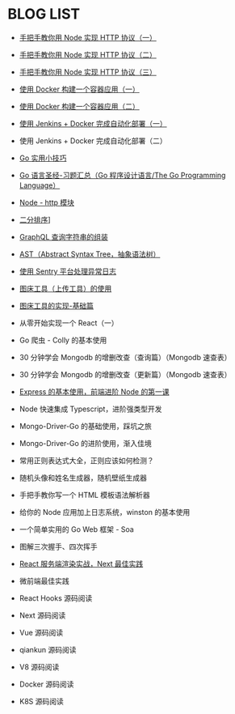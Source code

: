 # BLOG LIST

- [手把手教你用 Node 实现 HTTP 协议（一）](https://github.com/a1029563229/Blogs/tree/master/Introduction/http)

- [手把手教你用 Node 实现 HTTP 协议（二）](https://github.com/a1029563229/Blogs/tree/master/Introduction/http/README2.md)

- [手把手教你用 Node 实现 HTTP 协议（三）](https://github.com/a1029563229/Blogs/tree/master/Introduction/http/README3.md)

- [使用 Docker 构建一个容器应用（一）](https://github.com/a1029563229/Blogs/tree/master/Introduction/docker/image)

- [使用 Docker 构建一个容器应用（二）](https://github.com/a1029563229/Blogs/tree/master/Introduction/docker/image/README2.md)

- [使用 Jenkins + Docker 完成自动化部署（一）](https://github.com/a1029563229/Blogs/tree/master/Introduction/jenkins/README.md)

- 使用 Jenkins + Docker 完成自动化部署（二）

- [Go 实用小技巧](https://github.com/a1029563229/Blogs/tree/master/Introduction/go/skill/README.md)

- [Go 语言圣经-习题汇总（Go 程序设计语言/The Go Programming Language）](https://github.com/a1029563229/Blogs/tree/master/Introduction/go/The-Go-Programming-Practice/README.md)

- [Node - http 模块](https://github.com/a1029563229/Node-Source-Excerpt/tree/master/http)

- [二分排序](https://github.com/a1029563229/Blogs/tree/master/Introduction/algorithmic/division)]

- [GraphQL 查询字符串的组装](https://github.com/a1029563229/Blogs/tree/master/Introduction/graphql/graphql-query)

- [AST（Abstract Syntax Tree，抽象语法树）](https://github.com/a1029563229/Blogs/tree/master/Introduction/ast)

- [使用 Sentry 平台处理异常日志](https://github.com/a1029563229/Blogs/tree/master/Introduction/Sentry)

- [图床工具（上传工具）的使用](https://github.com/a1029563229/Blogs/tree/master/Plugins/Upload)

- [图床工具的实现-基础篇](https://github.com/a1029563229/Blogs/tree/master/Plugins/Upload/Source)

- 从零开始实现一个 React（一）

- Go 爬虫 - Colly 的基本使用

- 30 分钟学会 Mongodb 的增删改查（查询篇）（Mongodb 速查表）

- 30 分钟学会 Mongodb 的增删改查（更新篇）（Mongodb 速查表）

- [Express 的基本使用，前端进阶 Node 的第一课](https://github.com/a1029563229/Blogs/tree/master/Introduction/node/express/README.md)

- Node 快速集成 Typescript，进阶强类型开发

- Mongo-Driver-Go 的基础使用，踩坑之旅

- Mongo-Driver-Go 的进阶使用，渐入佳境

- 常用正则表达式大全，正则应该如何检测？

- 随机头像和姓名生成器，随机壁纸生成器

- 手把手教你写一个 HTML 模板语法解析器

- 给你的 Node 应用加上日志系统，winston 的基本使用

- 一个简单实用的 Go Web 框架 - Soa

- 图解三次握手、四次挥手

- [React 服务端渲染实战，Next 最佳实践](https://github.com/a1029563229/Blogs/tree/master/Introduction/react-ssr)

- 微前端最佳实践

- React Hooks 源码阅读

- Next 源码阅读

- Vue 源码阅读

- qiankun 源码阅读

- V8 源码阅读

- Docker 源码阅读

- K8S 源码阅读